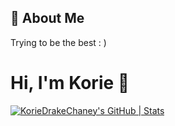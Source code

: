 
## 🚀 About Me
Trying to be the best : )
  
# Hi, I'm Korie 👋

[![KorieDrakeChaney's GitHub | Stats](https://stats.quine.sh/KorieDrakeChaney/github?theme=dark)](https://quine.sh?utm_source=widgets&utm_campaign=KorieDrakeChaney)

